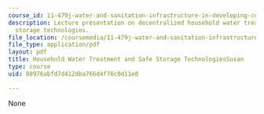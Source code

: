 ```yaml
---
course_id: 11-479j-water-and-sanitation-infrastructure-in-developing-countries-spring-2007
description: Lecture presentation on decentralized household water treatment and safe
  storage technologies.
file_location: /coursemedia/11-479j-water-and-sanitation-infrastructure-in-developing-countries-spring-2007/88976abfd7d412dba766d4f76c0d11e0_lect7.pdf
file_type: application/pdf
layout: pdf
title: Household Water Treatment and Safe Storage TechnologiesSusan
type: course
uid: 88976abfd7d412dba766d4f76c0d11e0

---
```

None